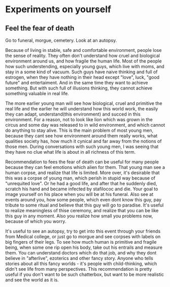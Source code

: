# Experiments on yourself

## Feel the fear of death

Go to funeral, morgue, cemetery. Look at an autopsy.

Because of living in stable, safe and comfortable environment, people lose the sense of reality.  They often don't understand how cruel and biological environment around us, and how fragile the human life. Most of the people how such understending, especially young guys, which live with moms, and stay in a some kind of vacuum. Such guys have naive thinking and full of estrogen, when they have nothing in their head except "love", luck, "good future" and entertaiment. And in the same time they want to achieve something. But with such full of illusions thinking, they cannot achieve something valuable in real life.

The more earlier young man will see how biological, cruel and primitive the real life and the earlier he will understand how this world work, the easily they can adapt, understand(this environment) and succed in this environment. For a reason, not to look like lion which was grown in the circus and some day was released to in wild environment, and which cannot do anything to stay alive. This is the main problem of most young men, because they cant see how environment around them really works, what qualities society has, how much it cynical and far away from the notions of those men. During conversations with such young men, I was seeing that they have no clue what life is about in all richness of this term.

Recommendation to fees the fear of death can be useful for many people because they can feel emotions which alien for them. That young man see a human corpse, and realize that life is limited. More over, it's desirable that this was a corpse of young man, which perish in stupid way because of "unrequited love". Or he had a good life, and after that he suddenly died, scratch his hand and became infected by stafilococ and die. Your goal to image yourself on his place when you will be at his funeral. Also see at events around you, how some people, which even dont know this guy, pay tribute to some ritual and believe that this guy will go to paradise. It's useful to realize meaningless of thise ceremony, and realize that you can be like this guy in any moment. Also you realize how small you problems now, because of which you worry.

It's useful to see an autopsy, try to get into this event through your friends from Medical college, or just go to morgue and see corpses with labels on big fingers of their legs. To see how much human is primitive and fragile being, when some one rip open his body, take out his entrails and measure them. You can understand doctors which do that job, and why they dont believe in "afterlive", ezoterics and other fancy story. Anyone who tells stories about all this fancy worlds - it's people with child-thinking, which didn't see life from many perspectives. This recommendation is pretty useful if you don't want to be such chatterbox, but want to be more realistic and see the world as it is.
